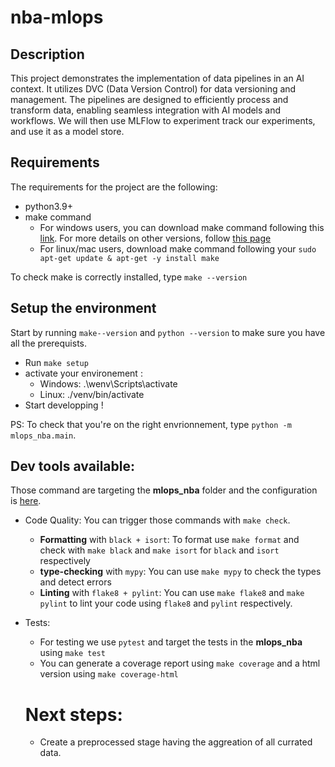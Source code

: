 # nba-mlops

## Description
This project demonstrates the implementation of data pipelines in an AI context. It utilizes DVC (Data Version Control) for data versioning and management. The pipelines are designed to efficiently process and transform data, enabling seamless integration with AI models and workflows.
We will then use MLFlow to experiment track our experiments, and use it as a model store.


## Requirements
The requirements for the project are the following:
- python3.9+
- make command
    - For windows users, you can download make command following this [link](https://sourceforge.net/projects/gnuwin32/files/make/3.81/make-3.81.exe/download?use_mirror=netix&download=). For more details on other versions, follow [this page](https://gnuwin32.sourceforge.net/packages/make.htm)
    - For linux/mac users, download make command following your ``sudo apt-get update & apt-get -y install make``

To check make is correctly installed, type ``make --version``

## Setup the environment
Start by running ``make--version`` and ``python --version`` to make sure you have all the prerequists.

- Run ``make setup``
- activate your environement :
    - Windows: .\wenv\Scripts\activate
    - Linux:   ./venv/bin/activate
- Start developping !

PS: To check that you're on the right envrionnement, type ``python -m mlops_nba.main``.



## Dev tools available:

Those command are targeting the **mlops_nba** folder and the configuration is [here](setup.cfg).

* Code Quality: You can trigger those commands with `make check`.
  * **Formatting** with `black + isort`: To format use ``make format`` and check with `make black` and `make isort` for `black` and `isort` respectively
  * **type-checking** with `mypy`: You can use `make mypy` to check the types and detect errors
  * **Linting** with `flake8 + pylint`: You can use `make flake8` and `make pylint` to lint your code using `flake8` and `pylint` respectively.
* Tests:
  * For testing we use `pytest` and target the tests in the **mlops_nba** using `make test`
  * You can generate a coverage report using `make coverage` and a html version using `make coverage-html`

  # Next steps:
  - Create a preprocessed stage having the aggreation of all currated data.